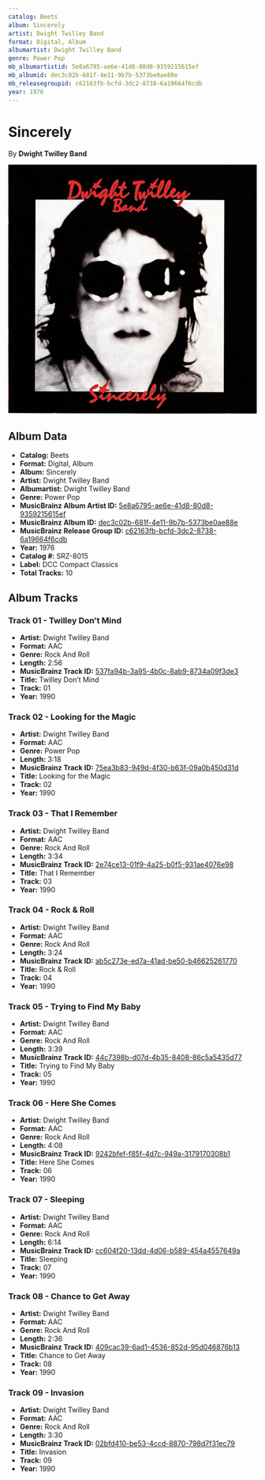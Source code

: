 ```yaml
---
catalog: Beets
album: Sincerely
artist: Dwight Twilley Band
format: Digital, Album
albumartist: Dwight Twilley Band
genre: Power Pop
mb_albumartistid: 5e8a6795-ae6e-41d8-80d8-9359215615ef
mb_albumid: dec3c02b-681f-4e11-9b7b-5373be0ae88e
mb_releasegroupid: c62163fb-bcfd-3dc2-8738-6a19664f6cdb
year: 1976
---
```


# Sincerely

By **Dwight Twilley Band**

![](../../assets/beetscovers/Dwight_Twilley_Band-Sincerely.jpg)

## Album Data

- **Catalog:** Beets
- **Format:** Digital, Album
- **Album:** Sincerely
- **Artist:** Dwight Twilley Band
- **Albumartist:** Dwight Twilley Band
- **Genre:** Power Pop
- **MusicBrainz Album Artist ID:** [5e8a6795-ae6e-41d8-80d8-9359215615ef](https://musicbrainz.org/artist/5e8a6795-ae6e-41d8-80d8-9359215615ef)
- **MusicBrainz Album ID:** [dec3c02b-681f-4e11-9b7b-5373be0ae88e](https://musicbrainz.org/release/dec3c02b-681f-4e11-9b7b-5373be0ae88e)
- **MusicBrainz Release Group ID:** [c62163fb-bcfd-3dc2-8738-6a19664f6cdb](https://musicbrainz.org/release-group/c62163fb-bcfd-3dc2-8738-6a19664f6cdb)
- **Year:** 1976
- **Catalog #:** SRZ-8015
- **Label:** DCC Compact Classics
- **Total Tracks:** 10

## Album Tracks

### Track 01 - Twilley Don’t Mind

- **Artist:** Dwight Twilley Band
- **Format:** AAC
- **Genre:** Rock And Roll
- **Length:** 2:56
- **MusicBrainz Track ID:** [537fa94b-3a95-4b0c-8ab9-8734a09f3de3](https://musicbrainz.org/recording/537fa94b-3a95-4b0c-8ab9-8734a09f3de3)
- **Title:** Twilley Don’t Mind
- **Track:** 01
- **Year:** 1990

### Track 02 - Looking for the Magic

- **Artist:** Dwight Twilley Band
- **Format:** AAC
- **Genre:** Power Pop
- **Length:** 3:18
- **MusicBrainz Track ID:** [75ea3b83-949d-4f30-b63f-09a0b450d31d](https://musicbrainz.org/recording/75ea3b83-949d-4f30-b63f-09a0b450d31d)
- **Title:** Looking for the Magic
- **Track:** 02
- **Year:** 1990

### Track 03 - That I Remember

- **Artist:** Dwight Twilley Band
- **Format:** AAC
- **Genre:** Rock And Roll
- **Length:** 3:34
- **MusicBrainz Track ID:** [2e74ce13-01f9-4a25-b0f5-931ae4076e98](https://musicbrainz.org/recording/2e74ce13-01f9-4a25-b0f5-931ae4076e98)
- **Title:** That I Remember
- **Track:** 03
- **Year:** 1990

### Track 04 - Rock & Roll

- **Artist:** Dwight Twilley Band
- **Format:** AAC
- **Genre:** Rock And Roll
- **Length:** 3:24
- **MusicBrainz Track ID:** [ab5c273e-ed7a-41ad-be50-b46625261770](https://musicbrainz.org/recording/ab5c273e-ed7a-41ad-be50-b46625261770)
- **Title:** Rock & Roll
- **Track:** 04
- **Year:** 1990

### Track 05 - Trying to Find My Baby

- **Artist:** Dwight Twilley Band
- **Format:** AAC
- **Genre:** Rock And Roll
- **Length:** 3:39
- **MusicBrainz Track ID:** [44c7398b-d07d-4b35-8408-86c5a5435d77](https://musicbrainz.org/recording/44c7398b-d07d-4b35-8408-86c5a5435d77)
- **Title:** Trying to Find My Baby
- **Track:** 05
- **Year:** 1990

### Track 06 - Here She Comes

- **Artist:** Dwight Twilley Band
- **Format:** AAC
- **Genre:** Rock And Roll
- **Length:** 4:08
- **MusicBrainz Track ID:** [9242bfef-f85f-4d7c-949a-3179170308b1](https://musicbrainz.org/recording/9242bfef-f85f-4d7c-949a-3179170308b1)
- **Title:** Here She Comes
- **Track:** 06
- **Year:** 1990

### Track 07 - Sleeping

- **Artist:** Dwight Twilley Band
- **Format:** AAC
- **Genre:** Rock And Roll
- **Length:** 6:14
- **MusicBrainz Track ID:** [cc604f20-13dd-4d06-b589-454a4557649a](https://musicbrainz.org/recording/cc604f20-13dd-4d06-b589-454a4557649a)
- **Title:** Sleeping
- **Track:** 07
- **Year:** 1990

### Track 08 - Chance to Get Away

- **Artist:** Dwight Twilley Band
- **Format:** AAC
- **Genre:** Rock And Roll
- **Length:** 2:36
- **MusicBrainz Track ID:** [409cac39-6ad1-4536-852d-95d046876b13](https://musicbrainz.org/recording/409cac39-6ad1-4536-852d-95d046876b13)
- **Title:** Chance to Get Away
- **Track:** 08
- **Year:** 1990

### Track 09 - Invasion

- **Artist:** Dwight Twilley Band
- **Format:** AAC
- **Genre:** Rock And Roll
- **Length:** 3:30
- **MusicBrainz Track ID:** [02bfd410-be53-4ccd-8870-798d7f31ec79](https://musicbrainz.org/recording/02bfd410-be53-4ccd-8870-798d7f31ec79)
- **Title:** Invasion
- **Track:** 09
- **Year:** 1990

